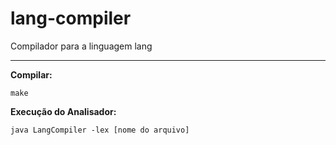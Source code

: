 # lang-compiler

Compilador para a linguagem lang

---

**Compilar:**

```
make
```

**Execução do Analisador:**

```
java LangCompiler -lex [nome do arquivo]
```
